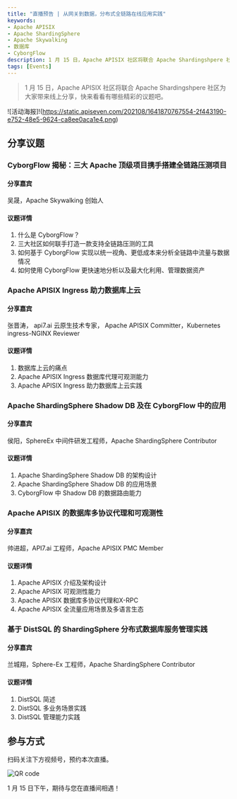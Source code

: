 ```yaml
---
title: "直播预告 | 从网关到数据，分布式全链路在线应用实践"
keywords: 
- Apache APISIX
- Apache ShardingSphere
- Apache Skywalking
- 数据库
- CyborgFlow
description: 1 月 15 日，Apache APISIX 社区将联合 Apache Shardingshpere 社区为大家带来线上分享，快来看看有哪些精彩的议题吧。
tags: [Events]
---
```


> 1 月 15 日，Apache APISIX 社区将联合 Apache Shardingshpere 社区为大家带来线上分享，快来看看有哪些精彩的议题吧。

<!--truncate-->

![活动海报]!(https://static.apiseven.com/202108/1641870767554-2f443190-e752-48e5-9624-ca8ee0aca1e4.png)

## 分享议题

### CyborgFlow 揭秘：三大 Apache 顶级项目携手搭建全链路压测项目

#### 分享嘉宾

吴晟，Apache Skywalking 创始人

#### 议题详情

1. 什么是 CyborgFlow？
2. 三大社区如何联手打造一款支持全链路压测的工具
3. 如何基于 CyborgFlow 实现以统一视角、更低成本来分析全链路中流量与数据情况
4. 如何使用 CyborgFlow 更快速地分析以及最大化利用、管理数据资产

### Apache APISIX Ingress 助力数据库上云

#### 分享嘉宾

张晋涛， api7.ai 云原生技术专家， Apache APISIX Committer，Kubernetes ingress-NGINX Reviewer

#### 议题详情

1. 数据库上云的痛点
2. Apache APISIX Ingress 数据库代理可观测能力
3. Apache APISIX Ingress 助力数据库上云实践

### Apache ShardingSphere Shadow DB 及在 CyborgFlow 中的应用

#### 分享嘉宾

侯阳，SphereEx 中间件研发工程师，Apache ShardingSphere Contributor

#### 议题详情

1. Apache ShardingSphere Shadow DB 的架构设计
2. Apache ShardingSphere Shadow DB 的应用场景
3. CyborgFlow 中 Shadow DB 的数据路由能力

### Apache APISIX 的数据库多协议代理和可观测性

#### 分享嘉宾

帅进超，API7.ai 工程师，Apache APISIX PMC Member

#### 议题详情

1. Apache APISIX 介绍及架构设计
2. Apache APISIX 可观测性能力
3. Apache APISIX 数据库多协议代理和X-RPC
4. Apache APISIX 全流量应用场景及多语言生态


### 基于 DistSQL 的 ShardingSphere 分布式数据库服务管理实践

#### 分享嘉宾

兰城翔，Sphere-Ex 工程师，Apache ShardingSphere Contributor

#### 议题详情

1. DistSQL 简述
2. DistSQL 多业务场景实践
3. DistSQL 管理能力实践

## 参与方式

扫码关注下方视频号，预约本次直播。

![QR code](https://static.apiseven.com/202108/1639618627132-2ce4f183-4d3f-40ca-ae5f-397a48f650ae.png)

1 月 15 日下午，期待与您在直播间相遇！
